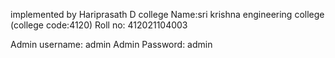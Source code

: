 implemented by Hariprasath D
college Name:sri krishna engineering college (college code:4120)
Roll no: 412021104003

Admin username: admin
Admin Password: admin
